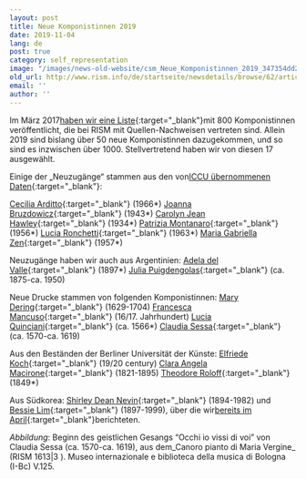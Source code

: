 ```yaml
---
layout: post
title: Neue Komponistinnen 2019
date: 2019-11-04
lang: de
post: true
category: self_representation
image: "/images/news-old-website/csm_Neue_Komponistinnen_2019_347354dd2b.png"
old_url: http://www.rism.info/de/startseite/newsdetails/browse/62/article/64/new-women-composers-in-2019.html
email: ''
author: ''
---
```



Im März 2017[haben wir eine Liste](/events/2017/03/08/international-womens-day-women-composers-in.html){:target="_blank"}mit 800 Komponistinnen veröffentlicht, die bei RISM mit Quellen-Nachweisen vertreten sind. Allein 2019 sind bislang über 50 neue Komponistinnen dazugekommen, und so sind es inzwischen über 1000. Stellvertretend haben wir von diesen 17 ausgewählt.



Einige der „Neuzugänge“ stammen aus den von[ICCU übernommenen Daten](/self_representation/2019/08/08/new-music-manuscripts-from-italy-iccu-in-rism.html){:target="_blank"}:

[Cecilia Arditto](https://opac.rism.info/metaopac/search?View=rism&View=rism&author=Arditto+Cecilia&Language=de){:target="_blank"} (1966\*)
[Joanna Bruzdowicz](https://opac.rism.info/metaopac/search?View=rism&View=rism&author=Bruzdowicz+Joanna&Language=de){:target="_blank"} (1943\*)
[Carolyn Jean Hawley](https://opac.rism.info/metaopac/search?View=rism&View=rism&author=Hawley+Carolyn+Jean&Language=de){:target="_blank"} (1934\*)
[Patrizia Montanaro](https://opac.rism.info/metaopac/search?View=rism&View=rism&author=Montanaro+Patrizia&Language=de){:target="_blank"} (1956\*)
[Lucia Ronchetti](https://opac.rism.info/metaopac/search?View=rism&View=rism&author=Ronchetti+Lucia&Language=de){:target="_blank"} (1963\*)
[Maria Gabriella Zen](https://opac.rism.info/metaopac/search?View=rism&View=rism&author=Zen+Maria+Gabriella&Language=de){:target="_blank"} (1957\*)

Neuzugänge haben wir auch aus Argentinien:
[Adela del Valle](https://opac.rism.info/metaopac/search?View=rism&View=rism&author=Del+Valle+Adela&Language=de){:target="_blank"} (1897\*)
[Julia Puigdengolas](https://opac.rism.info/metaopac/search?View=rism&View=rism&author=Puigdengolas+Julia&Language=de){:target="_blank"} (ca. 1875-ca. 1950)

Neue Drucke stammen von folgenden Komponistinnen:
[Mary Dering](https://opac.rism.info/metaopac/search?View=rism&View=rism&q=Dering+Mary&Language=de){:target="_blank"} (1629-1704)
[Francesca Mancuso](https://opac.rism.info/metaopac/search?View=rism&View=rism&q=Mancuso+Francesca&Language=en){:target="_blank"} (16/17. Jahrhundert)
[Lucia Quinciani](https://opac.rism.info/metaopac/search?View=rism&View=rism&q=Quinciani+Lucia&Language=de){:target="_blank"} (ca. 1566\*)
[Claudia Sessa](https://opac.rism.info/metaopac/search?View=rism&View=rism&q=Sessa+Claudia&Language=de){:target="_blank"} (ca. 1570-ca. 1619)

Aus den Beständen der Berliner Universität der Künste:
[Elfriede Koch](https://opac.rism.info/metaopac/search?View=rism&View=rism&author=Koch+Elfriede&Language=de){:target="_blank"} (19/20 century)
[Clara Angela Macirone](https://opac.rism.info/metaopac/search?View=rism&View=rism&author=Macirone+Clara+Angela&Language=de){:target="_blank"} (1821-1895)
[Theodore Roloff](https://opac.rism.info/metaopac/search?View=rism&View=rism&author=Roloff+Theodore&Language=de){:target="_blank"} (1849\*)

Aus Südkorea:
[Shirley Dean Nevin](https://opac.rism.info/metaopac/search?View=rism&View=rism&author=Nevin+Shirley+Dean&Language=de){:target="_blank"} (1894-1982)
und [Bessie Lim](https://opac.rism.info/metaopac/search?View=rism&View=rism&author=Lim+Bessie&Language=de){:target="_blank"} (1897-1999), über die wir[bereits im April](/rediscovered/2019/04/18/bessie-lim-the-first-woman-musician-of-korea-and.html){:target="_blank"}berichteten.


_Abbildung_: Beginn des geistlichen Gesangs “Occhi io vissi di voi” von Claudia Sessa (ca. 1570-ca. 1619), aus dem_Canoro pianto di Maria Vergine_ (RISM 1613|3 ). Museo internazionale e biblioteca della musica di Bologna (I-Bc) V.125.



<script type="text/javascript">var switchTo5x=true;</script><script type="text/javascript" src="http://w.sharethis.com/button/buttons.js"></script><script type="text/javascript">stLight.options({publisher: "9b601438-1ce1-49d8-bfd7-9cff5df54c17", doNotHash: false, doNotCopy: false, hashAddressBar: false});</script>